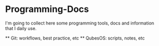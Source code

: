 # Programming-Docs
I'm going to collect here some programming tools, docs and information that I daily use.

** Git: workflows, best practice, etc
** QubesOS: scripts, notes, etc
